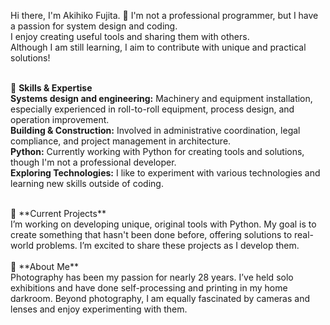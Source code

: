 Hi there, I'm Akihiko Fujita. 👋
I'm not a professional programmer, but I have a passion for system design and coding.<br>
I enjoy creating useful tools and sharing them with others.<br>
Although I am still learning, I aim to contribute with unique and practical solutions!<br>
<br>

🔧 **Skills & Expertise**<br>
**Systems design and engineering:** Machinery and equipment installation, especially experienced in roll-to-roll equipment,  process design, and operation improvement.<br>
**Building & Construction:** Involved in administrative coordination, legal compliance, and project management in architecture.<br>
**Python:** Currently working with Python for creating tools and solutions, though I'm not a professional developer.<br>
**Exploring Technologies:** I like to experiment with various technologies and learning new skills outside of coding.<br>

<br>
🎯 **Current Projects**<br>
I’m working on developing unique, original tools with Python. My goal is to create something that hasn't been done before, offering solutions to real-world problems. I’m excited to share these projects as I develop them.<br>

<br>
📸 **About Me**<br>
Photography has been my passion for nearly 28 years. I’ve held solo exhibitions and have done self-processing and printing in my home darkroom. Beyond photography, I am equally fascinated by cameras and lenses and enjoy experimenting with them.<br>



<!---
Akihiko-Fuji/Akihiko-Fuji is a ✨ special ✨ repository because its `README.md` (this file) appears on your GitHub profile.
You can click the Preview link to take a look at your changes.
--->

